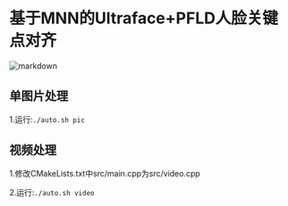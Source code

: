# 基于MNN的Ultraface+PFLD人脸关键点对齐

![markdown](https://raw.githubusercontent.com/alibaba/MNN/master/doc/banner.png "markdown")

## 单图片处理
 1.运行:`./auto.sh pic`

## 视频处理
  1.修改CMakeLists.txt中src/main.cpp为src/video.cpp 
  
  2.运行:`./auto.sh video`

